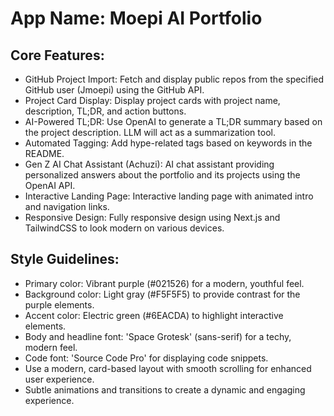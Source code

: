 # **App Name**: Moepi AI Portfolio

## Core Features:

- GitHub Project Import: Fetch and display public repos from the specified GitHub user (Jmoepi) using the GitHub API.
- Project Card Display: Display project cards with project name, description, TL;DR, and action buttons.
- AI-Powered TL;DR: Use OpenAI to generate a TL;DR summary based on the project description. LLM will act as a summarization tool.
- Automated Tagging: Add hype-related tags based on keywords in the README.
- Gen Z AI Chat Assistant (Achuzi): AI chat assistant providing personalized answers about the portfolio and its projects using the OpenAI API.
- Interactive Landing Page: Interactive landing page with animated intro and navigation links.
- Responsive Design: Fully responsive design using Next.js and TailwindCSS to look modern on various devices.

## Style Guidelines:

- Primary color: Vibrant purple (#021526) for a modern, youthful feel.
- Background color: Light gray (#F5F5F5) to provide contrast for the purple elements.
- Accent color: Electric green (#6EACDA) to highlight interactive elements.
- Body and headline font: 'Space Grotesk' (sans-serif) for a techy, modern feel.
- Code font: 'Source Code Pro' for displaying code snippets.
- Use a modern, card-based layout with smooth scrolling for enhanced user experience.
- Subtle animations and transitions to create a dynamic and engaging experience.